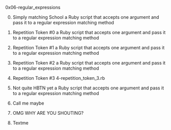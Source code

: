 0x06-regular_expressions

0. Simply matching School
a Ruby script that accepts one argument and pass it to a regular expression matching method

1. Repetition Token #0
 a Ruby script that accepts one argument and pass it to a regular expression matching method

2. Repetition Token #1
a Ruby script that accepts one argument and pass it to a regular expression matching method

3. Repetition Token #2
a Ruby script that accepts one argument and pass it to a regular expression matching method

4. Repetition Token #3
4-repetition_token_3.rb

5. Not quite HBTN yet
a Ruby script that accepts one argument and pass it to a regular expression matching method

6. Call me maybe

7. OMG WHY ARE YOU SHOUTING?

8. Textme

